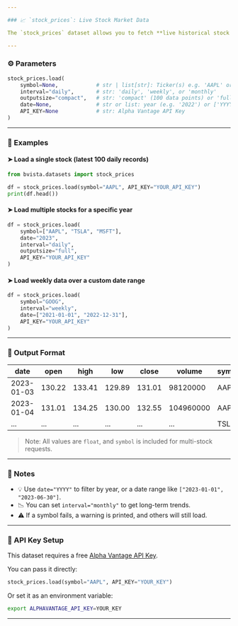 ```yaml
---

### 📈 `stock_prices`: Live Stock Market Data

The `stock_prices` dataset allows you to fetch **live historical stock market prices** from [Alpha Vantage](https://www.alphavantage.co/). It's designed for real-time data science, financial modeling, and machine learning pipelines.

---
```


### ⚙️ Parameters

```python
stock_prices.load(
    symbol=None,            # str | list[str]: Ticker(s) e.g. 'AAPL' or ['AAPL', 'TSLA']
    interval="daily",       # str: 'daily', 'weekly', or 'monthly'
    outputsize="compact",   # str: 'compact' (100 data points) or 'full'
    date=None,              # str or list: year (e.g. '2022') or ['YYYY-MM-DD', 'YYYY-MM-DD']
    API_KEY=None            # str: Alpha Vantage API Key
)
```

---

### 🚀 Examples

#### ➤ Load a single stock (latest 100 daily records)
```python
from bvista.datasets import stock_prices

df = stock_prices.load(symbol="AAPL", API_KEY="YOUR_API_KEY")
print(df.head())
```

#### ➤ Load multiple stocks for a specific year
```python
df = stock_prices.load(
    symbol=["AAPL", "TSLA", "MSFT"],
    date="2023",
    interval="daily",
    outputsize="full",
    API_KEY="YOUR_API_KEY"
)
```

#### ➤ Load weekly data over a custom date range
```python
df = stock_prices.load(
    symbol="GOOG",
    interval="weekly",
    date=["2021-01-01", "2022-12-31"],
    API_KEY="YOUR_API_KEY"
)
```

---

### 📄 Output Format

| date       | open   | high   | low    | close  | volume   | symbol |
|------------|--------|--------|--------|--------|----------|--------|
| 2023-01-03 | 130.22 | 133.41 | 129.89 | 131.01 | 98120000 | AAPL   |
| 2023-01-04 | 131.01 | 134.25 | 130.00 | 132.55 | 104960000| AAPL   |
| ...        | ...    | ...    | ...    | ...    | ...      | TSLA   |

> Note: All values are `float`, and `symbol` is included for multi-stock requests.

---

### 📌 Notes

- 💡 Use `date="YYYY"` to filter by year, or a date range like `["2023-01-01", "2023-06-30"]`.
- 📉 You can set `interval="monthly"` to get long-term trends.
- ⚠️ If a symbol fails, a warning is printed, and others will still load.

---

### 🔐 API Key Setup

This dataset requires a free [Alpha Vantage API Key](https://www.alphavantage.co/support/#api-key).

You can pass it directly:

```python
stock_prices.load(symbol="AAPL", API_KEY="YOUR_KEY")
```

Or set it as an environment variable:
```bash
export ALPHAVANTAGE_API_KEY=YOUR_KEY
```

---